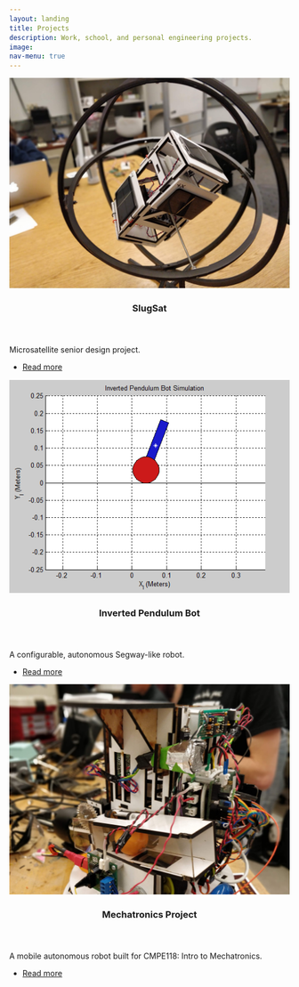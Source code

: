 ```yaml
---
layout: landing
title: Projects
description: Work, school, and personal engineering projects.
image: 
nav-menu: true
---
```


<!-- Main -->
<div id="main">

<!-- List of projects (one) -->
<section id="one" class="spotlights">
	<section>
		<a href="slugsat.html" class="image">
			<img src="/assets/images/slugsat-gimbal.jpg" alt="" data-position="center center" />
		</a>
		<div class="content">
			<div class="inner">
				<header class="major">
					<h3>SlugSat</h3>
				</header>
				<p>Microsatellite senior design project.</p>
				<ul class="actions">
					<li><a href="slugsat.html" class="button">Read more</a></li>
				</ul>
			</div>
		</div>
	</section>
	<section>
		<a href="inverted-pendulum.html" class="image">
			<img src="assets/images/inverted-pendulum-thumb.PNG" alt="" data-position="center center" />
		</a>
		<div class="content">
			<div class="inner">
				<header class="major">
					<h3>Inverted Pendulum Bot</h3>
				</header>
				<p>A configurable, autonomous Segway-like robot.</p>
				<ul class="actions">
					<li><a href="inverted-pendulum.html" class="button">Read more</a></li>
				</ul>
			</div>
		</div>
	</section>
	<section>
		<a href="mechatronics.html" class="image">
			<img src="assets/images/mech-bot-thumb.jpg" alt="" data-position="25% 25%" />
		</a>
		<div class="content">
			<div class="inner">
				<header class="major">
					<h3>Mechatronics Project</h3>
				</header>
				<p>A mobile autonomous robot built for CMPE118: Intro to Mechatronics.</p>
				<ul class="actions">
					<li><a href="mechatronics.html" class="button">Read more</a></li>
				</ul>
			</div>
		</div>
	</section>
</section>

</div>
